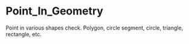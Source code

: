 # Point_In_Geometry
Point in various shapes check.  Polygon, circle segment, circle, triangle, rectangle, etc.
